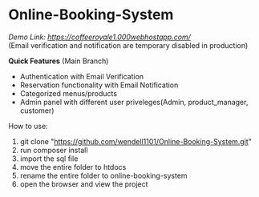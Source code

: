 # Online-Booking-System

*Demo Link: https://coffeeroyale1.000webhostapp.com/* <br />
(Email verification and notification are temporary disabled in production)

**Quick Features** (Main Branch)
* Authentication with Email Verification
* Reservation functionality with Email Notification
* Categorized menus/products
* Admin panel with different user priveleges(Admin, product_manager, customer)

How to use: 
1. git clone "https://github.com/wendell1101/Online-Booking-System.git"
2. run composer install
3. import the sql file
4. move the entire folder to htdocs
5. rename the entire folder to online-booking-system
6. open the browser and view the project
